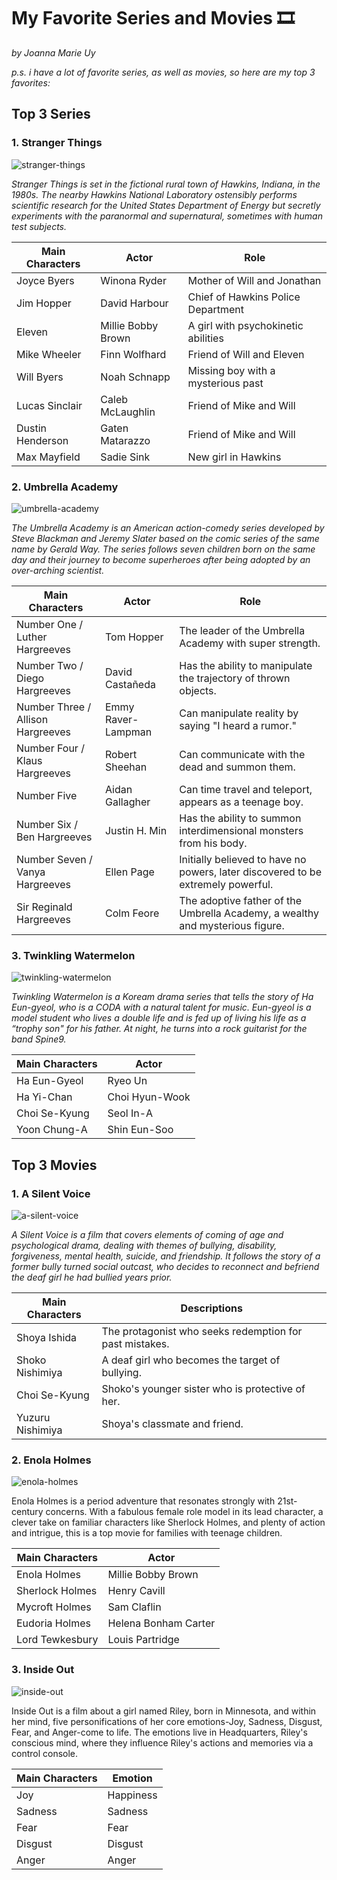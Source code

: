 # My Favorite Series and Movies 🎞️
*by Joanna Marie Uy*

*p.s. i have a lot of favorite series, as well as movies, so here are my top 3 favorites:*

## Top 3 Series

### **1. Stranger Things**

![stranger-things](https://github.com/joannxmarie/app-dev/assets/151730928/737051b7-8503-4e0a-b793-ea9cb09e98be)

*Stranger Things is set in the fictional rural town of Hawkins, Indiana, in the 1980s. The nearby Hawkins National Laboratory ostensibly performs scientific research for the United States Department of Energy but secretly experiments with the paranormal and supernatural, sometimes with human test subjects.*

| Main Characters   | Actor       | Role                        | 
| ----------- | ----------- | -----------                 |
| Joyce Byers | Winona Ryder| Mother of Will and Jonathan |
| Jim Hopper  | David Harbour| Chief of Hawkins Police Department |
| Eleven      | Millie Bobby Brown| A girl with psychokinetic abilities |
| Mike Wheeler| Finn Wolfhard| Friend of Will and Eleven  |
| Will Byers  | Noah Schnapp| Missing boy with a mysterious past |
| Lucas Sinclair| Caleb McLaughlin | Friend of Mike and Will  |
| Dustin Henderson| Gaten Matarazzo| Friend of Mike and Will |
| Max Mayfield| Sadie Sink | New girl in Hawkins          |

### **2. Umbrella Academy**

![umbrella-academy](https://github.com/joannxmarie/app-dev/assets/151730928/9d6a1cbc-104d-440a-aea9-3074b4273608)

*The Umbrella Academy is an American action-comedy series developed by Steve Blackman and Jeremy Slater based on the comic series of the same name by Gerald Way. The series follows seven children born on the same day and their journey to become superheroes after being adopted by an over-arching scientist.*

| Main Characters   | Actor       | Role                        | 
| ----------- | ----------- | -----------                 |
| Number One / Luther Hargreeves | Tom Hopper| The leader of the Umbrella Academy with super strength. |
| Number Two / Diego Hargreeves  | David Castañeda| Has the ability to manipulate the trajectory of thrown objects. |
| Number Three / Allison Hargreeves| Emmy Raver-Lampman| Can manipulate reality by saying "I heard a rumor." |
| Number Four / Klaus Hargreeves | Robert Sheehan| Can communicate with the dead and summon them.  |
| Number Five  | Aidan Gallagher| Can time travel and teleport, appears as a teenage boy. |
| Number Six / Ben Hargreeves| Justin H. Min | Has the ability to summon interdimensional monsters from his body.  |
| Number Seven / Vanya Hargreeves| Ellen Page| Initially believed to have no powers, later discovered to be extremely powerful. |
| Sir Reginald Hargreeves| Colm Feore |The adoptive father of the Umbrella Academy, a wealthy and mysterious figure.  |

### **3. Twinkling Watermelon**

![twinkling-watermelon](https://github.com/joannxmarie/app-dev/assets/151730928/c5bf8254-8152-4285-848c-1a126fc02aa6)

*Twinkling Watermelon is a Koream drama series that tells the story of Ha Eun-gyeol, who is a CODA with a natural talent for music. Eun-gyeol is a model student who lives a double life and is fed up of living his life as a “trophy son" for his father. At night, he turns into a rock guitarist for the band Spine9.*

| Main Characters   | Actor       |
| ----------- | ----------- |
| Ha Eun-Gyeol| Ryeo Un|
| Ha Yi-Chan  | Choi Hyun-Wook|
| Choi Se-Kyung| Seol In-A |
| Yoon Chung-A| Shin Eun-Soo|


## Top 3 Movies

### **1. A Silent Voice**

![a-silent-voice](https://github.com/joannxmarie/app-dev/assets/151730928/6ca429eb-b1c6-43f5-8628-3dd7c9494aab)

*A Silent Voice is a film that covers elements of coming of age and psychological drama, dealing with themes of bullying, disability, forgiveness, mental health, suicide, and friendship. It follows the story of a former bully turned social outcast, who decides to reconnect and befriend the deaf girl he had bullied years prior.*

| Main Characters   | Descriptions       |
| ----------- | ----------- |
| Shoya Ishida| The protagonist who seeks redemption for past mistakes.|
| Shoko Nishimiya | A deaf girl who becomes the target of bullying.|
| Choi Se-Kyung| Shoko's younger sister who is protective of her.|
| Yuzuru Nishimiya | Shoya's classmate and friend.|

### **2. Enola Holmes**

![enola-holmes](https://github.com/joannxmarie/app-dev/assets/151730928/5ea6652a-4732-46e2-a05f-d0ccb3a60af0)

Enola Holmes is a period adventure that resonates strongly with 21st-century concerns. With a fabulous female role model in its lead character, a clever take on familiar characters like Sherlock Holmes, and plenty of action and intrigue, this is a top movie for families with teenage children.

| Main Characters   | Actor       |
| ----------- | ----------- |
| Enola Holmes| Millie Bobby Brown|
| Sherlock Holmes  | Henry Cavill|
| Mycroft Holmes| Sam Claflin|
| Eudoria Holmes| Helena Bonham Carter|
| Lord Tewkesbury| Louis Partridge|

### **3. Inside Out**

![inside-out](https://github.com/joannxmarie/app-dev/assets/151730928/829fffc1-b99d-44dd-b62a-794731faaca6)

Inside Out is a film about a girl named Riley, born in Minnesota, and within her mind, five personifications of her core emotions-Joy, Sadness, Disgust, Fear, and Anger-come to life. The emotions live in Headquarters, Riley's conscious mind, where they influence Riley's actions and memories via a control console.

| Main Characters   | Emotion       |
| ----------- | ----------- |
| Joy| Happiness|
| Sadness  | Sadness|
| Fear| Fear|
| Disgust| Disgust|
| Anger| Anger|
